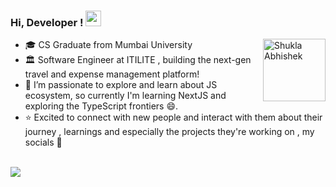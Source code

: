 <!-- ![Abhishek Shukla](https://visitor-badge.glitch.me/badge?page_id=Abhishek-Shukla-github) -->

### Hi, Developer ! <img src="https://media.giphy.com/media/hvRJCLFzcasrR4ia7z/giphy.gif" width="25px">
<img align="right" alt="Shukla Abhishek" src="https://revelry.co/wp-content/uploads/2019/05/react-native-UX-design.gif" width="100" height="100" />

- 🎓 CS Graduate from Mumbai University 
- 🏛  Software Engineer at ITILITE , building the next-gen travel and expense management platform!
- 🌱 I’m passionate to explore and learn about JS ecosystem, so currently I'm learning NextJS and exploring the TypeScript frontiers 😄.
- ⭐ Excited to connect with new people and interact with them about their journey , learnings and especially the projects they're working on , my socials 🔽
<br><br>
</div>
<a href="https://abshukla.com/">
<img src="https://img.shields.io/badge/Portfolio-000000?style=for-the-badge&logo=opsgenie&logoColor=ffffff"></a> 
<!-- <a href="https://github.com/Abhishek-Shukla-github">
<img src="https://img.shields.io/badge/Github-211F1F?style=for-the-badge&logo=GitHub&logoColor=ffffff"></a>  -->
  <br>
